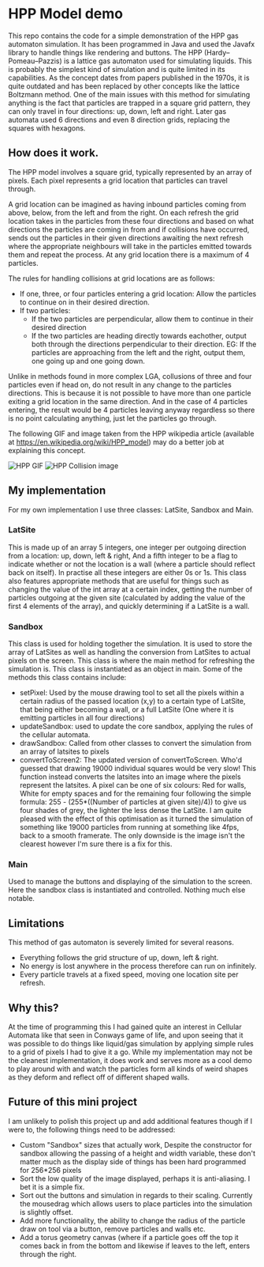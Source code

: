 # HPP Model demo
This repo contains the code for a simple demonstration of the HPP gas automaton simulation. It has been programmed in Java and used the Javafx library to handle things like rendering and buttons. 
The HPP (Hardy–Pomeau–Pazzis) is a lattice gas automaton used for simulating liquids. This is probably the simplest kind of simulation and is quite limited in its capabilities. 
As the concept dates from papers published in the 1970s, it is quite outdated and has been replaced by other concepts like the lattice Boltzmann method. One of the main issues with this method for simulating anything is the fact that particles are trapped in a square grid pattern, they can only travel in four directions: up, down, left and right. Later gas automata used 6 directions and even 8 direction grids, replacing the squares with hexagons.

## How does it work.
The HPP model involves a square grid, typically represented by an array of pixels. Each pixel represents a grid location that particles can travel through.

A grid location can be imagined as having inbound particles coming from above, below, from the left and from the right. On each refresh the grid location takes in the particles from these four directions and based on what directions the particles are coming in from and if collisions have occurred, sends out the particles in their given directions awaiting the next refresh where the appropriate neighbours will take in the particles emitted towards them and repeat the process. At any grid location there is a maximum of 4 particles.

The rules for handling collisions at grid locations are as follows:
- If one, three, or four particles entering a grid location: Allow the particles to continue on in their desired direction.
- If two particles:
  - If the two particles are perpendicular, allow them to continue in their desired direction
  - If the two particles are heading directly towards eachother, output both through the directions perpendicular to their direction. EG: If the particles are approaching from the left and the right, output them, one going up and one going down.

Unlike in methods found in more complex LGA, collusions of three and four particles even if head on, do not result in any change to the particles directions. This is because it is not possible to have more than one particle exiting a grid location in the same direction. And in the case of 4 particles entering, the result would be 4 particles leaving anyway regardless so there is no point calculating anything, just let the particles go through.


The following GIF and image taken from the HPP wikipedia article (available at https://en.wikipedia.org/wiki/HPP_model) may do a better job at explaining this concept.

![HPP GIF](https://en.wikipedia.org/wiki/HPP_model#/media/File:HPP_small.gif)
![HPP Collision image](https://en.wikipedia.org/wiki/HPP_model#/media/File:HppModelExamples.jpg)

## My implementation
For my own implementation I use three classes: LatSite, Sandbox and Main.  
### LatSite
This is made up of an array 5 integers, one integer per outgoing direction from a location: up, down, left & right, And a fifth integer to be a flag to indicate whether or not the location is a wall (where a particle should reflect back on itself). In practise all these integers are either 0s or 1s. This class also features appropriate methods that are useful for things such as changing the value of the int array at a certain index, getting the number of particles outgoing at the given site (calculated by adding the value of the first 4 elements of the array), and quickly determining if a LatSite is a wall.

### Sandbox
This class is used for holding together the simulation. It is used to store the array of LatSites as well as handling the conversion from LatSites to actual pixels on the screen. This class is where the main method for refreshing the simulation is. This class is instantiated as an object in main. 
Some of the methods this class contains include:
- setPixel: Used by the mouse drawing tool to set all the pixels within a certain radius of the passed location (x,y) to a certain type of LatSite, that being either becoming a wall, or a full LatSite (One where it is emitting particles in all four directions)
- updateSandbox: used to update the core sandbox, applying the rules of the cellular automata.
- drawSandbox: Called from other classes to convert the simulation from an array of latsites to pixels
- convertToScreen2: The updated version of convertToScreen. Who'd guessed that drawing 19000 individual squares would be very slow! This function instead converts the latsites into an image where the pixels represent the latsites. A pixel can be one of six colours: Red for walls, White for empty spaces and for the remaining four following the simple formula: 255 - (255*((Number of particles at given site)/4)) to give us four shades of grey, the lighter the less dense the LatSite. I am quite pleased with the effect of this optimisation as it turned the simulation of something like 19000 particles from running at something like 4fps, back to a smooth framerate. The only downside is the image isn't the clearest however I'm sure there is a fix for this.

### Main
Used to manage the buttons and displaying of the simulation to the screen. Here the sandbox class is instantiated and controlled. Nothing much else notable.

## Limitations
This method of gas automaton is severely limited for several reasons.
- Everything follows the grid structure of up, down, left & right.
- No energy is lost anywhere in the process therefore can run on infinitely.
- Every particle travels at a fixed speed, moving one location site per refresh.


## Why this?
At the time of programming this I had gained quite an interest in Cellular Automata like that seen in Conways game of life, and upon seeing that it was possible to do things like liquid/gas simulation by applying simple rules to a grid of pixels I had to give it a go. While my implementation may not be the cleanest implementation, it does work and serves more as a cool demo to play around with and watch the particles form all kinds of weird shapes as they deform and reflect off of different shaped walls.

## Future of this mini project
I am unlikely to polish this project up and add additional features though if I were to, the following things need to be addressed:
- Custom "Sandbox" sizes that actually work, Despite the constructor for sandbox allowing the passing of a height and width variable, these don't matter much as the display side of things has been hard programmed for 256*256 pixels
- Sort the low quality of the image displayed, perhaps it is anti-aliasing. I bet it is a simple fix.
- Sort out the buttons and simulation in regards to their scaling. Currently the mousedrag which allows users to place particles into the simulation is slightly offset.
- Add more functionality, the ability to change the radius of the particle draw on tool via a button, remove particles and walls etc.
- Add a torus geometry canvas (where if a particle goes off the top it comes back in from the bottom and likewise if leaves to the left, enters through the right.

  
